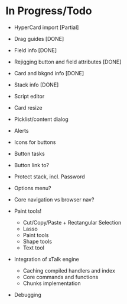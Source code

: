In Progress/Todo
================

* HyperCard import [Partial]
* Drag guides [DONE]
* Field info [DONE]
* Rejigging button and field attributes [DONE]
* Card and bkgnd info [DONE]
* Stack info [DONE]
* Script editor
* Card resize
* Picklist/content dialog
* Alerts
* Icons for buttons
* Button tasks
* Button link to?
* Protect stack, incl. Password

* Options menu?
* Core navigation vs browser nav?

* Paint tools!
  * Cut/Copy/Paste + Rectangular Selection
  * Lasso
  * Paint tools
  * Shape tools
  * Text tool

* Integration of xTalk engine
  * Caching compiled handlers and index
  * Core commands and functions
  * Chunks implementation

* Debugging